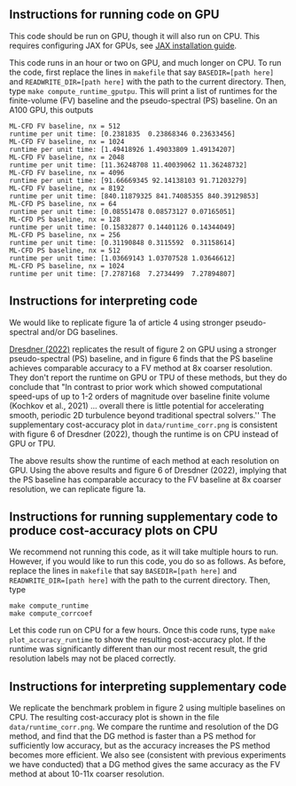 ## Instructions for running code on GPU

This code should be run on GPU, though it will also run on CPU. This requires configuring JAX for GPUs, see [JAX installation guide](https://jax.readthedocs.io/en/latest/installation.html). 

This code runs in an hour or two on GPU, and much longer on CPU. To run the code, first replace the lines in `makefile` that say `BASEDIR=[path here]` and `READWRITE_DIR=[path here]` with the path to the current directory. Then, type `make compute_runtime_gputpu`. This will print a list of runtimes for the finite-volume (FV) baseline and the pseudo-spectral (PS) baseline. On an A100 GPU, this outputs
```
ML-CFD FV baseline, nx = 512
runtime per unit time: [0.2381835  0.23868346 0.23633456]
ML-CFD FV baseline, nx = 1024
runtime per unit time: [1.49418926 1.49033809 1.49134207]
ML-CFD FV baseline, nx = 2048
runtime per unit time: [11.36248708 11.40039062 11.36248732]
ML-CFD FV baseline, nx = 4096
runtime per unit time: [91.66669345 92.14138103 91.71203279]
ML-CFD FV baseline, nx = 8192
runtime per unit time: [840.11879325 841.74085355 840.39129853]
ML-CFD PS baseline, nx = 64
runtime per unit time: [0.08551478 0.08573127 0.07165051]
ML-CFD PS baseline, nx = 128
runtime per unit time: [0.15832877 0.14401126 0.14344049]
ML-CFD PS baseline, nx = 256
runtime per unit time: [0.31190848 0.3115592  0.31158614]
ML-CFD PS baseline, nx = 512
runtime per unit time: [1.03669143 1.03707528 1.03646612]
ML-CFD PS baseline, nx = 1024
runtime per unit time: [7.2787168  7.2734499  7.27894807]
```

## Instructions for interpreting code

We would like to replicate figure 1a of article 4 using stronger pseudo-spectral and/or DG baselines.

[Dresdner (2022)](https://arxiv.org/abs/2207.00556) replicates the result of figure 2 on GPU using a stronger pseudo-spectral (PS) baseline, and in figure 6 finds that the PS baseline achieves comparable accuracy to a FV method at 8x coarser resolution. They don't report the runtime on GPU or TPU of these methods, but they do conclude that "In contrast to prior work which showed computational speed-ups of up to 1-2 orders of magnitude over baseline finite volume (Kochkov et al., 2021) ... overall there is little potential for accelerating smooth, periodic 2D turbulence beyond traditional spectral solvers.'' The supplementary cost-accuracy plot in `data/runtime_corr.png` is consistent with figure 6 of Dresdner (2022), though the runtime is on CPU instead of GPU or TPU.

The above results show the runtime of each method at each resolution on GPU. Using the above results and figure 6 of Dresdner (2022), implying that the PS baseline has comparable accuracy to the FV baseline at 8x coarser resolution, we can replicate figure 1a.

## Instructions for running supplementary code to produce cost-accuracy plots on CPU

We recommend not running this code, as it will take multiple hours to run. However, if you would like to run this code, you do so as follows. As before, replace the lines in `makefile` that say `BASEDIR=[path here]` and `READWRITE_DIR=[path here]` with the path to the current directory. Then, type 
```
make compute_runtime
make compute_corrcoef
```
Let this code run on CPU for a few hours. Once this code runs, type `make plot_accuracy_runtime` to show the resulting cost-accuracy plot. If the runtime was significantly different than our most recent result, the grid resolution labels may not be placed correctly.

## Instructions for interpreting supplementary code

We replicate the benchmark problem in figure 2 using multiple baselines on CPU. The resulting cost-accuracy plot is shown in the file `data/runtime_corr.png`. We compare the runtime and resolution of the DG method, and find that the DG method is faster than a PS method for sufficiently low accuracy, but as the accuracy increases the PS method becomes more efficient. We also see (consistent with previous experiments we have conducted) that a DG method gives the same accuracy as the FV method at about 10-11x coarser resolution.
